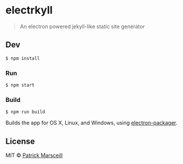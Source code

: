 # electrkyll

> An electron powered jekyll-like static site generator


## Dev

```
$ npm install
```

### Run

```
$ npm start
```

### Build

```
$ npm run build
```

Builds the app for OS X, Linux, and Windows, using [electron-packager](https://github.com/maxogden/electron-packager).


## License

MIT © [Patrick Marsceill](http://patrickmarsceill.com)
